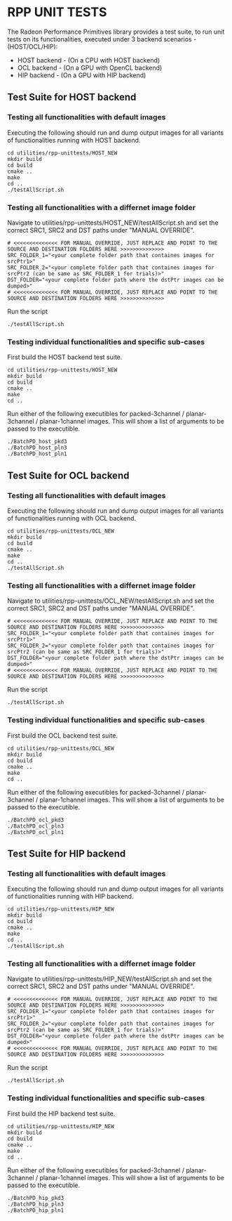 # RPP UNIT TESTS
The Radeon Performance Primitives library provides a test suite, to run unit tests on its functionalities, executed under 3 backend scenarios - (HOST/OCL/HIP):
- HOST backend - (On a CPU with HOST backend)
- OCL backend - (On a GPU with OpenCL backend)
- HIP backend - (On a GPU with HIP backend)
## Test Suite for HOST backend
### Testing all functionalities with default images
Executing the following should run and dump output images for all variants of functionalities running with HOST backend.
```
cd utilities/rpp-unittests/HOST_NEW
mkdir build
cd build
cmake ..
make
cd ..
./testAllScript.sh
```
### Testing all functionalities with a differnet image folder
Navigate to utilities/rpp-unittests/HOST_NEW/testAllScript.sh and set the correct SRC1, SRC2 and DST paths under "MANUAL OVERRIDE".
```
# <<<<<<<<<<<<<< FOR MANUAL OVERRIDE, JUST REPLACE AND POINT TO THE SOURCE AND DESTINATION FOLDERS HERE >>>>>>>>>>>>>>
SRC_FOLDER_1="<your complete folder path that containes images for  srcPtr1>"
SRC_FOLDER_2="<your complete folder path that containes images for  srcPtr2 (can be same as SRC_FOLDER_1 for trials)>"
DST_FOLDER="<your complete folder path where the dstPtr images can be dumped>"
# <<<<<<<<<<<<<< FOR MANUAL OVERRIDE, JUST REPLACE AND POINT TO THE SOURCE AND DESTINATION FOLDERS HERE >>>>>>>>>>>>>>
```
Run the script
```
./testAllScript.sh
```
### Testing individual functionalities and specific sub-cases
First build the HOST backend test suite.
```
cd utilities/rpp-unittests/HOST_NEW
mkdir build
cd build
cmake ..
make
cd ..
```
Run either of the following executibles for packed-3channel / planar-3channel / planar-1channel images. This will show a list of arguments to be passed to the executible.
```
./BatchPD_host_pkd3
./BatchPD_host_pln3
./BatchPD_host_pln1
```

## Test Suite for OCL backend
### Testing all functionalities with default images
Executing the following should run and dump output images for all variants of functionalities running with OCL backend.
```
cd utilities/rpp-unittests/OCL_NEW
mkdir build
cd build
cmake ..
make
cd ..
./testAllScript.sh
```
### Testing all functionalities with a differnet image folder
Navigate to utilities/rpp-unittests/OCL_NEW/testAllScript.sh and set the correct SRC1, SRC2 and DST paths under "MANUAL OVERRIDE".
```
# <<<<<<<<<<<<<< FOR MANUAL OVERRIDE, JUST REPLACE AND POINT TO THE SOURCE AND DESTINATION FOLDERS HERE >>>>>>>>>>>>>>
SRC_FOLDER_1="<your complete folder path that containes images for  srcPtr1>"
SRC_FOLDER_2="<your complete folder path that containes images for  srcPtr2 (can be same as SRC_FOLDER_1 for trials)>"
DST_FOLDER="<your complete folder path where the dstPtr images can be dumped>"
# <<<<<<<<<<<<<< FOR MANUAL OVERRIDE, JUST REPLACE AND POINT TO THE SOURCE AND DESTINATION FOLDERS HERE >>>>>>>>>>>>>>
```
Run the script
```
./testAllScript.sh
```
### Testing individual functionalities and specific sub-cases
First build the OCL backend test suite.
```
cd utilities/rpp-unittests/OCL_NEW
mkdir build
cd build
cmake ..
make
cd ..
```
Run either of the following executibles for packed-3channel / planar-3channel / planar-1channel images. This will show a list of arguments to be passed to the executible.
```
./BatchPD_ocl_pkd3
./BatchPD_ocl_pln3
./BatchPD_ocl_pln1
```

## Test Suite for HIP backend
### Testing all functionalities with default images
Executing the following should run and dump output images for all variants of functionalities running with HIP backend.
```
cd utilities/rpp-unittests/HIP_NEW
mkdir build
cd build
cmake ..
make
cd ..
./testAllScript.sh
```
### Testing all functionalities with a differnet image folder
Navigate to utilities/rpp-unittests/HIP_NEW/testAllScript.sh and set the correct SRC1, SRC2 and DST paths under "MANUAL OVERRIDE".
```
# <<<<<<<<<<<<<< FOR MANUAL OVERRIDE, JUST REPLACE AND POINT TO THE SOURCE AND DESTINATION FOLDERS HERE >>>>>>>>>>>>>>
SRC_FOLDER_1="<your complete folder path that containes images for  srcPtr1>"
SRC_FOLDER_2="<your complete folder path that containes images for  srcPtr2 (can be same as SRC_FOLDER_1 for trials)>"
DST_FOLDER="<your complete folder path where the dstPtr images can be dumped>"
# <<<<<<<<<<<<<< FOR MANUAL OVERRIDE, JUST REPLACE AND POINT TO THE SOURCE AND DESTINATION FOLDERS HERE >>>>>>>>>>>>>>
```
Run the script
```
./testAllScript.sh
```
### Testing individual functionalities and specific sub-cases
First build the HIP backend test suite.
```
cd utilities/rpp-unittests/HIP_NEW
mkdir build
cd build
cmake ..
make
cd ..
```
Run either of the following executibles for packed-3channel / planar-3channel / planar-1channel images. This will show a list of arguments to be passed to the executible.
```
./BatchPD_hip_pkd3
./BatchPD_hip_pln3
./BatchPD_hip_pln1
```